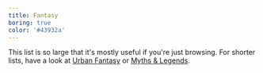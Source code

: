 ```yaml
---
title: Fantasy
boring: true
color: '#43932a'
---
```


This list is so large that it's mostly useful if you're just browsing. For shorter lists, have a look at [Urban
Fantasy](/lists/urban-fantasy/) or [Myths & Legends](/lists/myths-legends/).
